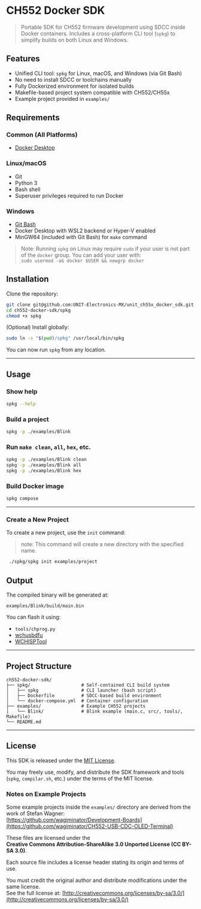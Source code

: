 

# CH552 Docker SDK

> Portable SDK for CH552 firmware development using SDCC inside Docker containers. Includes a cross-platform CLI tool (`spkg`) to simplify builds on both Linux and Windows.

## Features

- Unified CLI tool: `spkg` for Linux, macOS, and Windows (via Git Bash)
- No need to install SDCC or toolchains manually
- Fully Dockerized environment for isolated builds
- Makefile-based project system compatible with CH552/CH55x
- Example project provided in `examples/`


## Requirements

### Common (All Platforms)

- [Docker Desktop](https://www.docker.com/products/docker-desktop)

### Linux/macOS

- Git
- Python 3
- Bash shell
- Superuser privileges required to run Docker

### Windows

- [Git Bash](https://gitforwindows.org/)
- Docker Desktop with WSL2 backend or Hyper-V enabled
- MinGW64 (included with Git Bash) for `make` command

> Note: Running `spkg` on Linux may require `sudo` if your user is not part of the `docker` group. You can add your user with:  
> `sudo usermod -aG docker $USER && newgrp docker`

## Installation

Clone the repository:

```bash
git clone git@github.com:UNIT-Electronics-MX/unit_ch55x_docker_sdk.git
cd ch552-docker-sdk/spkg
chmod +x spkg
```

(Optional) Install globally:

```bash
sudo ln -s "$(pwd)/spkg" /usr/local/bin/spkg
```

You can now run `spkg` from any location.

---

## Usage

### Show help

```bash
spkg --help
```

### Build a project

```bash
spkg -p ./examples/Blink
```

### Run `make clean`, `all`, `hex`, etc.

```bash
spkg -p ./examples/Blink clean
spkg -p ./examples/Blink all
spkg -p ./examples/Blink hex
```

### Build Docker image

```bash
spkg compose
```

---

### Create a New Project

To create a new project, use the `init` command:
> note: This command will create a new directory with the specified name.
```bash
 ./spkg/spkg init examples/project
 ```
## Output

The compiled binary will be generated at:

```
examples/Blink/build/main.bin
```

You can flash it using:

- `tools/chprog.py`
- [wchusbdfu](https://github.com/DeqingSun/ch554tools)
- [WCHISPTool](https://www.wch-ic.com/downloads/WCHISPTool_Setup_exe.html)

---

## Project Structure

```
ch552-docker-sdk/
├── spkg/                   # Self-contained CLI build system
│   ├── spkg                # CLI launcher (bash script)
│   ├── Dockerfile          # SDCC-based build environment
│   └── docker-compose.yml  # Container configuration
├── examples/               # Example CH552 projects
│   └── Blink/              # Blink example (main.c, src/, tools/, Makefile)
└── README.md
```

---
## License

This SDK is released under the [MIT License](LICENSE).

You may freely use, modify, and distribute the SDK framework and tools (`spkg`, `compilar.sh`, etc.) under the terms of the MIT license.

### Notes on Example Projects

Some example projects inside the `examples/` directory are derived from the work of Stefan Wagner:  
[https://github.com/wagiminator/Development-Boards](https://github.com/wagiminator/CH552-USB-CDC-OLED-Terminal)

These files are licensed under the  
**Creative Commons Attribution-ShareAlike 3.0 Unported License (CC BY-SA 3.0)**.

Each source file includes a license header stating its origin and terms of use.

You must credit the original author and distribute modifications under the same license.  
See the full license at: [http://creativecommons.org/licenses/by-sa/3.0/](http://creativecommons.org/licenses/by-sa/3.0/)
